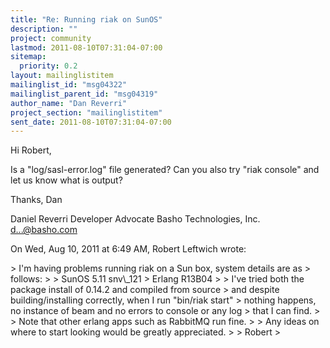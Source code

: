 ```yaml
---
title: "Re: Running riak on SunOS"
description: ""
project: community
lastmod: 2011-08-10T07:31:04-07:00
sitemap:
  priority: 0.2
layout: mailinglistitem
mailinglist_id: "msg04322"
mailinglist_parent_id: "msg04319"
author_name: "Dan Reverri"
project_section: "mailinglistitem"
sent_date: 2011-08-10T07:31:04-07:00
---
```



Hi Robert,

Is a "log/sasl-error.log" file generated? Can you also try "riak console"
and let us know what is output?

Thanks,
Dan

Daniel Reverri
Developer Advocate
Basho Technologies, Inc.
d...@basho.com


On Wed, Aug 10, 2011 at 6:49 AM, Robert Leftwich wrote:

&gt; I'm having problems running riak on a Sun box, system details are as
&gt; follows:
&gt;
&gt; SunOS 5.11 snv\\_121
&gt; Erlang R13B04
&gt;
&gt; I've tried both the package install of 0.14.2 and compiled from source
&gt; and despite building/installing correctly, when I run "bin/riak start"
&gt; nothing happens, no instance of beam and no errors to console or any log
&gt; that I can find.
&gt;
&gt; Note that other erlang apps such as RabbitMQ run fine.
&gt;
&gt; Any ideas on where to start looking would be greatly appreciated.
&gt;
&gt; Robert
&gt;

